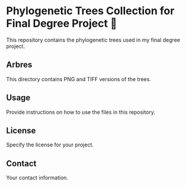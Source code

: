 # Phylogenetic Trees Collection for Final Degree Project :seedling:

This repository contains the phylogenetic trees used in my final degree project.


## Arbres

This directory contains PNG and TIFF versions of the trees.

## Usage

Provide instructions on how to use the files in this repository.

## License

Specify the license for your project.

## Contact

Your contact information.